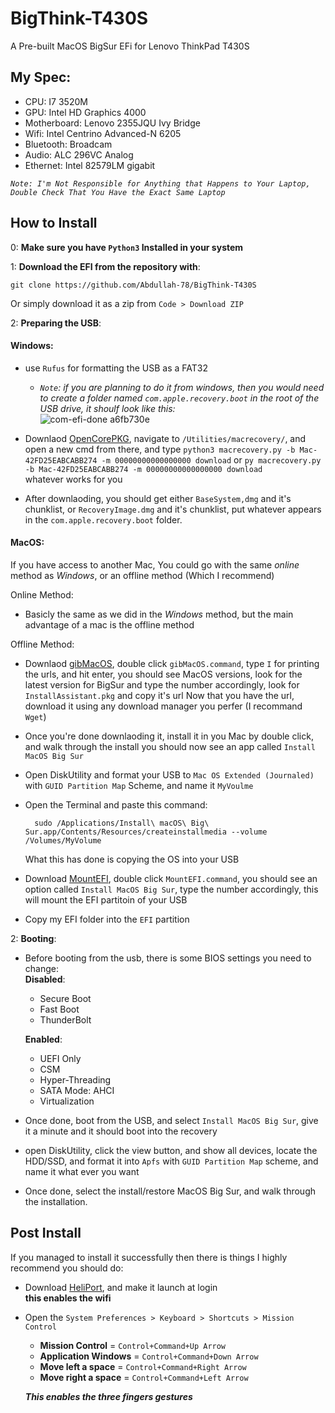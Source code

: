 # BigThink-T430S
A Pre-built MacOS BigSur EFi for Lenovo ThinkPad T430S

## My Spec:
 * CPU: I7 3520M  
 * GPU: Intel HD Graphics 4000  
 * Motherboard: Lenovo 2355JQU Ivy Bridge  
 * Wifi: Intel Centrino Advanced-N 6205  
 * Bluetooth: Broadcam  
 * Audio: ALC 296VC Analog  
 * Ethernet: Intel 82579LM gigabit   

 _`Note: I'm Not Responsible for Anything that Happens to Your Laptop, Double Check That You Have the Exact Same Laptop`_

## How to Install
0: **Make sure you have `Python3` Installed in your system**  

1: **Download the EFI from the repository with**:  

    git clone https://github.com/Abdullah-78/BigThink-T430S   

  Or simply download it as a zip from `Code > Download ZIP`  

2: **Preparing the USB**:  
#### **Windows**:  
   - use `Rufus` for formatting the USB as a FAT32  

     - _`Note`: if you are planning to do it from windows, then you would need to create a folder named `com.apple.recovery.boot` in the root of the USB drive, it shoulf look like this:_  
   ![com-efi-done a6fb730e](https://github.com/Abdullah-78/BigThink-T430S/assets/115571443/2677f74d-1986-4adc-8066-c8d7218f56d5)   

  - Downlaod [OpenCorePKG](https://github.com/acidanthera/OpenCorePkg/releases), navigate to `/Utilities/macrecovery/`, and open a new cmd from there, and type `python3 macrecovery.py -b Mac-42FD25EABCABB274 -m 00000000000000000 download` or `py macrecovery.py -b Mac-42FD25EABCABB274 -m 00000000000000000 download`  
   whatever works for you  

  - After downlaoding, you should get either `BaseSystem,dmg` and it's chunklist, or `RecoveryImage.dmg` and it's chunklist, put whatever appears in the `com.apple.recovery.boot` folder.

  

#### **MacOS**:  
  If you have access to another Mac, You could go with the same _online_ method as _Windows_, or an offline method (Which I recommend)

  Online Method:  
   - Basicly the same as we did in the _Windows_ method, but the main advantage of a mac is the offline method

  Offline Method:
   - Downlaod [gibMacOS](https://github.com/corpnewt/gibMacOS), double click `gibMacOS.command`, type `I` for printing the urls, and hit enter, you should see MacOS versions, look for the latest version for BigSur and type the number accordingly, look for `InstallAssistant.pkg` and copy it's url
       Now that you have the url, download it using any download manager you perfer (I recommand `Wget`)

   - Once you're done downlaoding it, install it in you Mac by double click, and walk through the install
       you should now see an app called `Install MacOS Big Sur`
   
   - Open DiskUtility and format your USB to `Mac OS Extended (Journaled)` with `GUID Partition Map` Scheme, and name it `MyVoulme`
 
   - Open the Terminal and paste this command:
       
           sudo /Applications/Install\ macOS\ Big\ Sur.app/Contents/Resources/createinstallmedia --volume /Volumes/MyVolume
       What this has done is copying the OS into your USB

   - Download [MountEFI](https://github.com/corpnewt/MountEFI), double click `MountEFI.command`, you should see an option called `Install MacOS Big Sur`, type the number accordingly, this will mount the EFI partitoin of your USB
 
   - Copy my EFI folder into the `EFI` partition
 
2: **Booting**:  

 - Before booting from the usb, there is some BIOS settings you need to change:  
   **Disabled**:
   - Secure Boot
   - Fast Boot
   - ThunderBolt
     
   **Enabled**:
   - UEFI Only
   - CSM
   - Hyper-Threading
   - SATA Mode: AHCI
   - Virtualization
    
 - Once done, boot from the USB, and select `Install MacOS Big Sur`, give it a minute and it should boot into the recovery

 - open DiskUtility, click the view button, and show all devices, locate the HDD/SSD, and format it into `Apfs` with `GUID Partition Map` scheme, and name it what ever you want

 - Once done, select the install/restore MacOS Big Sur, and walk through the installation.

## Post Install  
If you managed to install it successfully then there is things I highly recommend you should do:  
 - Download [HeliPort](https://github.com/OpenIntelWireless/HeliPort/releases), and make it launch at login  
   **this enables the wifi**
 - Open the `System Preferences > Keyboard > Shortcuts > Mission Control`
   - **Mission Control** = `Control+Command+Up Arrow`
   - **Application Windows** = `Control+Command+Down Arrow`
   - **Move left a space** = `Control+Command+Right Arrow`
   - **Move right a space** = `Control+Command+Left Arrow`
     
   ***This enables the three fingers gestures***

       

  
  

